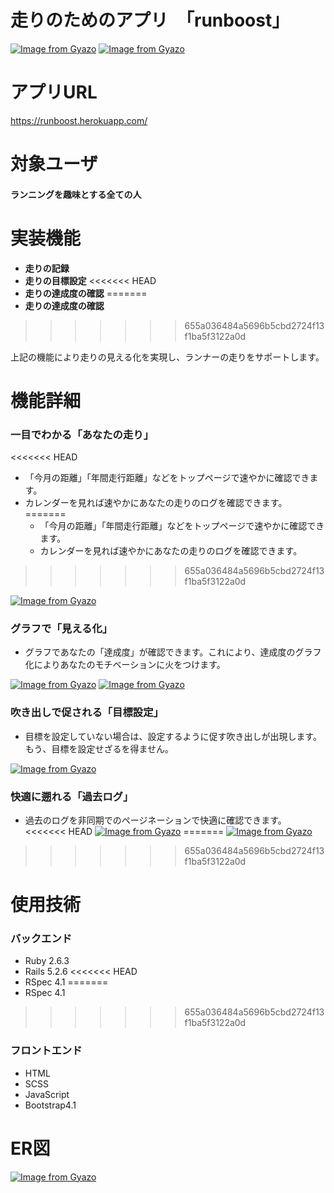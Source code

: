 # 走りのためのアプリ　「runboost」
[![Image from Gyazo](https://i.gyazo.com/183a40a6338e499a14b9dc174514c352.png)](https://gyazo.com/183a40a6338e499a14b9dc174514c352)
[![Image from Gyazo](https://i.gyazo.com/f628937585021d6227d52715c104e627.png)](https://gyazo.com/f628937585021d6227d52715c104e627)
# アプリURL
https://runboost.herokuapp.com/
# 対象ユーザ
#### ランニングを趣味とする全ての人
# 実装機能
- **走りの記録**
- **走りの目標設定**
<<<<<<< HEAD
- **走りの達成度の確認**
=======
- **走りの達成度の確認**   
>>>>>>> 655a036484a5696b5cbd2724f13f1ba5f3122a0d

上記の機能により走りの見える化を実現し、ランナーの走りをサポートします。
# 機能詳細
### 一目でわかる「あなたの走り」
<<<<<<< HEAD
- 「今月の距離」「年間走行距離」などをトップページで速やかに確認できます。
- カレンダーを見れば速やかにあなたの走りのログを確認できます。
=======
  - 「今月の距離」「年間走行距離」などをトップページで速やかに確認できます。
  - カレンダーを見れば速やかにあなたの走りのログを確認できます。
>>>>>>> 655a036484a5696b5cbd2724f13f1ba5f3122a0d

[![Image from Gyazo](https://i.gyazo.com/202e8de42c2151bb26483343081a746d.png)](https://gyazo.com/202e8de42c2151bb26483343081a746d)
### グラフで「見える化」
- グラフであなたの「達成度」が確認できます。これにより、達成度のグラフ化によりあなたのモチベーションに火をつけます。

[![Image from Gyazo](https://i.gyazo.com/f0555a056f6c9c4327531c1d414c0e4c.png)](https://gyazo.com/f0555a056f6c9c4327531c1d414c0e4c)
[![Image from Gyazo](https://i.gyazo.com/f41319f855da2b94bc69c112ba90d519.png)](https://gyazo.com/f41319f855da2b94bc69c112ba90d519)
### 吹き出しで促される「目標設定」
- 目標を設定していない場合は、設定するように促す吹き出しが出現します。もう、目標を設定せざるを得ません。

[![Image from Gyazo](https://i.gyazo.com/f7290c28cfebf3f0f2aaf19d32a3228c.png)](https://gyazo.com/f7290c28cfebf3f0f2aaf19d32a3228c)
### 快適に遡れる「過去ログ」
- 過去のログを非同期でのページネーションで快適に確認できます。
<<<<<<< HEAD
  [![Image from Gyazo](https://i.gyazo.com/0683a0728b94b2bb84191bb6ff9b7c82.png)](https://gyazo.com/0683a0728b94b2bb84191bb6ff9b7c82)
=======
[![Image from Gyazo](https://i.gyazo.com/0683a0728b94b2bb84191bb6ff9b7c82.png)](https://gyazo.com/0683a0728b94b2bb84191bb6ff9b7c82)
>>>>>>> 655a036484a5696b5cbd2724f13f1ba5f3122a0d
# 使用技術
### バックエンド
- Ruby 2.6.3
- Rails 5.2.6
<<<<<<< HEAD
- RSpec 4.1
=======
- RSpec 4.1   
>>>>>>> 655a036484a5696b5cbd2724f13f1ba5f3122a0d

### フロントエンド
- HTML
- SCSS
- JavaScript
- Bootstrap4.1
# ER図
[![Image from Gyazo](https://i.gyazo.com/b90e0ea064aea70c93fdee3003728078.png)](https://gyazo.com/b90e0ea064aea70c93fdee3003728078)
